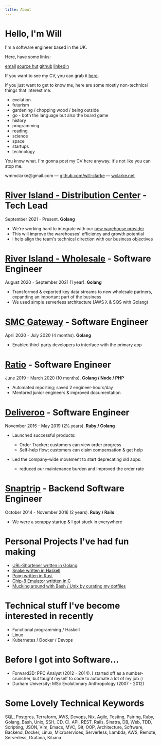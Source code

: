 ```yaml
---
title: About
---
```


# Hello, I'm Will

I'm a software engineer based in the UK.

Here, have some links:

[email](mailto:wmmclarke@gmail.com)
[source hut](https://git.sr.ht/~will-clarke)
[github](https://github.com/will-clarke)
[linkedin](https://www.linkedin.com/in/wmmclarke/)

If you want to see my CV, you can grab it [here](https://git.sr.ht/~will-clarke/cv/blob/master/will-clarke.pdf).

If you just want to get to know me, here are some mostly non-technical things that interest me:

- evolution
- futurism
- gardening / chopping wood / being outside
- go - both the language but also the board game
- history
- programming
- reading
- science
- space
- startups
- technology

You know what. I'm gonna post my CV here anyway. It's not like you can stop me.

<div class="org-center">
<p>
wmmclarke@gmail.com &mdash; <a href="https://github.com/will-clarke">github.com/will-clarke</a> &mdash; <a href="https://www.wclarke.net">wclarke.net</a><br />
</p>
</div>

# [<span class="underline">River Island - Distribution Center</span>](https://smc-gateway.com) - Tech Lead

September 2021 - Present. **Golang**

- We're working hard to integrate with our [new warehouse provider](https://www.clippergroup.co.uk/clipper-agrees-new-five-year-contract-with-river-island/)
- This will improve the warehouses' efficiency and growth potential
- I help align the team's technical direction with our business objectives

# [<span class="underline">River Island - Wholesale</span>](https://smc-gateway.com) - Software Engineer

August 2020 - September 2021 (1 year). **Golang**

- Transformed & exported key data streams to new wholesale partners, expanding an important part of the business
- We used simple serverless architecture (AWS &lambda; & SQS with Golang)

# [<span class="underline">SMC Gateway</span>](https://smc-gateway.com) - Software Engineer

April 2020 - July 2020 (4 months). **Golang**

- Enabled third-party developers to interface with the primary app

# [<span class="underline">Ratio</span>](https://ratio.co.uk) - Software Engineer

June 2019 - March 2020 (10 months). **Golang / Node / PHP**

- Automated reporting; saved 2 engineer-hours/day
- Mentored junior engineers & improved documentation

# [<span class="underline">Deliveroo</span>](https://deliveroo.co.uk/) - Software Engineer

November 2016 - May 2019 (2½ years). **Ruby / Golang**

- Launched successful products:

  - Order Tracker; customers can view order progress
  - Self-help flow; customers can claim compensation & get help

- Led the company-wide movement to start deprecating old apps:
  - reduced our maintenance burden and improved the order rate

# [<span class="underline">Snaptrip</span>](https://www.snaptrip.com/) - Backend Software Engineer

October 2014 - November 2016 (2 years). **Ruby / Rails**

- We were a scrappy startup & I got stuck in everywhere

# Personal Projects I've had fun making

- [URL-Shortener written in Golang](https://github.com/will-clarke/url-shortener)
- [Snake written in Haskell](https://github.com/will-clarke/snake-haskell)
- [Pong written in Rust](https://github.com/will-clarke/Pong)
- [Chip-8 Emulator writtten in C](https://github.com/wmmc/c8)
- [Mucking around with Bash / Unix by curating my dotfiles](https://github.com/wmmc/dotfile)

# Technical stuff I've become interested in recently

- Functional programming / Haskell
- Linux
- Kubernetes / Docker / Devops

# Before I got into Software&#x2026;

- Forward3D: PPC Analyst (2012 - 2014). I started off as a number-cruncher, but taught myself to code to automate a lot of my job :)
- Durham University: MSc Evolutionary Anthropology (2007 - 2012)

# Some Lovely Technical Keywords

SQL, Postgres, Terraform, AWS, Devops, Nix, Agile, Testing, Pairing, Ruby, Golang, Bash, Unix, SSH, CD, CI, API, REST, Rails, Sinatra, DB, Web, TDD, Scripting, JSON, Vim, Emacs, MVC, Git, OOP, Architecture, Software, Backend, Docker, Linux, Microservices, Serverless, Lambda, AWS, Remote, Serverless, Grafana, Kibana
